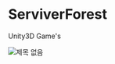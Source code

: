 # ServiverForest
Unity3D Game's

![제목 없음](https://github.com/user-attachments/assets/77e0ccce-eab1-45cf-8afd-f34938d09434)
